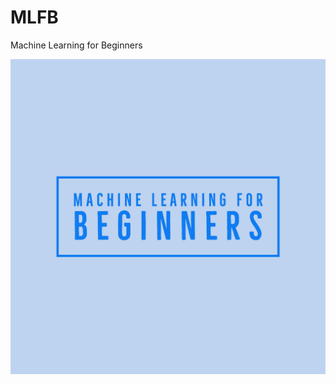 # MLFB
Machine Learning for Beginners

![Machine Learning for Beginners Logo](https://github.com/pdellis85/MLFB/blob/main/Machine%20Learning%20for%20Beginners-logos.jpeg)


